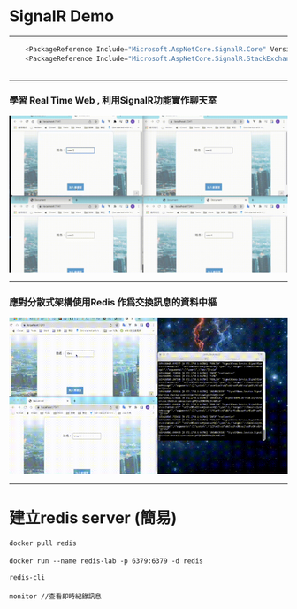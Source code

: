 
# SignalR Demo
-----

``` C#
    <PackageReference Include="Microsoft.AspNetCore.SignalR.Core" Version="1.1.0" />
    <PackageReference Include="Microsoft.AspNetCore.SignalR.StackExchangeRedis" Version="6.0.5" />
 
```

--- 

###  學習 Real Time Web  , 利用SignalR功能實作聊天室
<img src="./SignalRDemo.gif" >

--- 

###  應對分散式架構使用Redis 作爲交換訊息的資料中樞
<img src="./SignalRDemoWithRedis.gif" >

---

# 建立redis server (簡易)

```docker
docker pull redis

docker run --name redis-lab -p 6379:6379 -d redis
```
``` bash
redis-cli 

monitor //查看即時紀錄訊息
```
